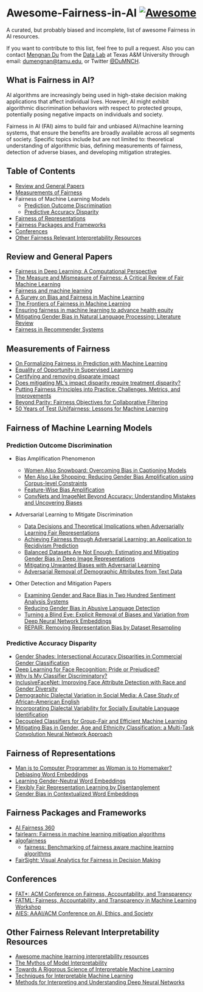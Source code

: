 # Awesome-Fairness-in-AI [![Awesome](https://cdn.rawgit.com/sindresorhus/awesome/d7305f38d29fed78fa85652e3a63e154dd8e8829/media/badge.svg)](https://github.com/sindresorhus/awesome)

A curated, but probably biased and incomplete, list of awesome Fairness in AI resources.

If you want to contribute to this list, feel free to pull a request. Also you can contact [Mengnan Du](http://people.tamu.edu/~dumengnan/) from the [Data Lab](http://faculty.cs.tamu.edu/xiahu/) at Texas A&M University through email: dumengnan@tamu.edu, or Twitter [@DuMNCH](https://twitter.com/DuMNCH).


## What is Fairness in AI?

AI algorithms are increasingly being used in high-stake decision making applications that affect individual lives. However, AI might exhibit algorithmic discrimination behaviors with respect to protected groups, potentially posing negative impacts on individuals and society.

Fairness in AI (FAI) aims to build fair and unbiased AI/machine learning systems, that ensure the benefits are broadly available across all segments of society. Specific topics include but are not limited to: theoretical understanding of algorithmic bias, defining measurements of fairness, detection of adverse biases, and developing mitigation strategies.


## Table of Contents

* [Review and General Papers](https://github.com/datamllab/awesome-fairness-machine-learning#review-and-general-papers)
* [Measurements of Fairness](https://github.com/datamllab/awesome-fairness-machine-learning#measurements-of-fairness)
* Fairness of Machine Learning Models
  * [Prediction Outcome Discrimination](https://github.com/datamllab/awesome-fairness-machine-learning#prediction-outcome-discrimination)
  * [Predictive Accuracy Disparity](https://github.com/datamllab/awesome-fairness-machine-learning#predictive-accuracy-disparity)
* [Fairness of Representations](https://github.com/datamllab/awesome-fairness-machine-learning#fairness-of-representations)
* [Fairness Packages and Frameworks](https://github.com/datamllab/awesome-fairness-machine-learning#fairness-packages-and-frameworks)
* [Conferences](https://github.com/datamllab/awesome-fairness-machine-learning#conferences)
* [Other Fairness Relevant Interpretability Resources](https://github.com/datamllab/awesome-fairness-machine-learning#other-fairness-relevant-interpretability-resources)
  

## Review and General Papers

* [Fairness in Deep Learning: A Computational Perspective](https://arxiv.org/pdf/1908.08843.pdf)
* [The Measure and Mismeasure of Fairness: A Critical Review of Fair Machine Learning](https://arxiv.org/pdf/1808.00023.pdf)
* [Fairness and machine learning](https://fairmlbook.org/)
* [A Survey on Bias and Fairness in Machine Learning](https://arxiv.org/pdf/1908.09635.pdf)
* [The Frontiers of Fairness in Machine Learning](https://arxiv.org/pdf/1810.08810.pdf)
* [Ensuring fairness in machine learning to advance health equity](https://annals.org/aim/fullarticle/2717119)
* [Mitigating Gender Bias in Natural Language Processing: Literature Review](https://www.aclweb.org/anthology/P19-1159.pdf)
* [Fairness in Recommender Systems](http://www.ec.tuwien.ac.at/~dimitris/research/recsys-fairness.html)



## Measurements of Fairness

* [On Formalizing Fairness in Prediction with Machine Learning](https://arxiv.org/pdf/1710.03184.pdf)
* [Equality of Opportunity in Supervised Learning](https://arxiv.org/pdf/1610.02413.pdf)
* [Certifying and removing disparate impact](https://arxiv.org/pdf/1412.3756.pdf)
* [Does mitigating ML's impact disparity require treatment disparity?](https://papers.nips.cc/paper/8035-does-mitigating-mls-impact-disparity-require-treatment-disparity.pdf)
* [Putting Fairness Principles into Practice: Challenges, Metrics, and Improvements](https://arxiv.org/pdf/1901.04562.pdf)
* [Beyond Parity: Fairness Objectives for Collaborative Filtering](https://arxiv.org/pdf/1705.08804.pdf)
* [50 Years of Test (Un)fairness: Lessons for Machine Learning](https://arxiv.org/pdf/1811.10104.pdf)


## Fairness of Machine Learning Models

### Prediction Outcome Discrimination

* Bias Amplification Phenomenon
  * [Women Also Snowboard: Overcoming Bias in Captioning Models](http://openaccess.thecvf.com/content_ECCV_2018/papers/Lisa_Anne_Hendricks_Women_also_Snowboard_ECCV_2018_paper.pdf)
  * [Men Also Like Shopping: Reducing Gender Bias Amplification using Corpus-level Constraints](https://arxiv.org/pdf/1707.09457.pdf)
  * [Feature-Wise Bias Amplification](https://arxiv.org/pdf/1812.08999.pdf)
  * [ConvNets and ImageNet Beyond Accuracy: Understanding Mistakes and Uncovering Biases](https://arxiv.org/pdf/1711.11443.pdf)


* Adversarial Learning to Mitigate Discrimination
  * [Data Decisions and Theoretical Implications when Adversarially Learning Fair Representations](https://arxiv.org/pdf/1707.00075.pdf)
  * [Achieving Fairness through Adversarial Learning: an Application to Recidivism Prediction](https://arxiv.org/pdf/1807.00199.pdf)
  * [Balanced Datasets Are Not Enough: Estimating and Mitigating Gender Bias in Deep Image Representations](https://arxiv.org/pdf/1811.08489.pdf)
  * [Mitigating Unwanted Biases with Adversarial Learning](https://arxiv.org/pdf/1801.07593.pdf)
  * [Adversarial Removal of Demographic Attributes from Text Data](https://arxiv.org/pdf/1808.06640.pdf)

* Other Detection and Mitigation Papers
  * [Examining Gender and Race Bias in Two Hundred Sentiment Analysis Systems](https://arxiv.org/pdf/1805.04508.pdf)
  * [Reducing Gender Bias in Abusive Language Detection](https://arxiv.org/pdf/1808.07231.pdf)
  * [Turning a Blind Eye: Explicit Removal of Biases and Variation from Deep Neural Network Embeddings](https://arxiv.org/pdf/1809.02169.pdf)
  * [REPAIR: Removing Representation Bias by Dataset Resampling](http://openaccess.thecvf.com/content_CVPR_2019/papers/Li_REPAIR_Removing_Representation_Bias_by_Dataset_Resampling_CVPR_2019_paper.pdf)
  


### Predictive Accuracy Disparity

* [Gender Shades: Intersectional Accuracy Disparities in Commercial Gender Classification](http://proceedings.mlr.press/v81/buolamwini18a/buolamwini18a.pdf)
* [Deep Learning for Face Recognition: Pride or Prejudiced?](https://arxiv.org/pdf/1904.01219.pdf)
* [Why Is My Classifier Discriminatory?](https://papers.nips.cc/paper/7613-why-is-my-classifier-discriminatory.pdf)
* [InclusiveFaceNet: Improving Face Attribute Detection with Race and Gender Diversity
](https://arxiv.org/pdf/1712.00193.pdf)
* [Demographic Dialectal Variation in Social Media: A Case Study of African-American English](https://aclweb.org/anthology/D16-1120/)
* [Incorporating Dialectal Variability for Socially Equitable Language Identification](https://www.aclweb.org/anthology/P17-2009/)
* [Decoupled Classifiers for Group-Fair and Efficient Machine Learning](http://proceedings.mlr.press/v81/dwork18a.html)
* [Mitigating Bias in Gender, Age and Ethnicity Classification: a Multi-Task Convolution Neural Network Approach](https://hal.inria.fr/hal-01892103/document)



## Fairness of Representations

* [Man is to Computer Programmer as Woman is to Homemaker? Debiasing Word Embeddings](https://arxiv.org/pdf/1607.06520.pdf)
* [Learning Gender-Neutral Word Embeddings](https://arxiv.org/pdf/1809.01496.pdf)
* [Flexibly Fair Representation Learning by Disentanglement](https://arxiv.org/pdf/1906.02589.pdf)
* [Gender Bias in Contextualized Word Embeddings](https://arxiv.org/pdf/1904.03310.pdf)



## Fairness Packages and Frameworks

* [AI Fairness 360](https://github.com/IBM/AIF360)
* [fairlearn: Fairness in machine learning mitigation algorithms](https://github.com/fairlearn/fairlearn)
* [algofairness](https://github.com/algofairness)
  * [fairness: Benchmarking of fairness aware machine learning algorithms](https://github.com/algofairness/fairness-comparison)
* [FairSight: Visual Analytics for Fairness in Decision Making](https://arxiv.org/pdf/1908.00176.pdf)



## Conferences

* [FAT\*: ACM Conference on Fairness, Accountability, and Transparency](https://fatconference.org/)
* [FATML: Fairness, Accountability, and Transparency in Machine Learning Workshop](https://www.fatml.org/)
* [AIES: AAAI/ACM Conference on AI, Ethics, and Society](http://www.aies-conference.com/2020/)


## Other Fairness Relevant Interpretability Resources

* [Awesome machine learning interpretability resources](https://github.com/jphall663/awesome-machine-learning-interpretability)
* [The Mythos of Model Interpretability](https://arxiv.org/pdf/1606.03490.pdf)
* [Towards A Rigorous Science of Interpretable Machine Learning](https://arxiv.org/pdf/1702.08608.pdf)
* [Techniques for Interpretable Machine Learning](https://arxiv.org/pdf/1808.00033.pdf)
* [Methods for Interpreting and Understanding Deep Neural Networks](https://arxiv.org/pdf/1706.07979.pdf)





